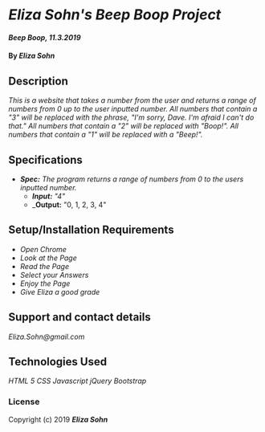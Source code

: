 # _Eliza Sohn's Beep Boop Project_

#### _Beep Boop, 11.3.2019_

#### By _**Eliza Sohn**_

## Description

_This is a website that takes a number from the user and returns a range of numbers from 0 up to the user inputted number. All numbers that contain a "3" will be replaced with the phrase, "I'm sorry, Dave. I'm afraid I can't do that." All numbers that contain a "2" will be replaced with "Boop!". All numbers that contain a "1" will be replaced with a "Beep!"._

## Specifications

* _**Spec:**  The program returns a range of numbers from 0 to the users inputted number._
  * _**Input:** "4"_
  * _**Output:** "0, 1, 2, 3, 4"

## Setup/Installation Requirements

* _Open Chrome_
* _Look at the Page_
* _Read the Page_
* _Select your Answers_
* _Enjoy the Page_
* _Give Eliza a good grade_

## Support and contact details

_Eliza.Sohn@gmail.com_

## Technologies Used

_HTML 5_
_CSS_
_Javascript_
_jQuery_
_Bootstrap_

### License


Copyright (c) 2019 **_Eliza Sohn_**
